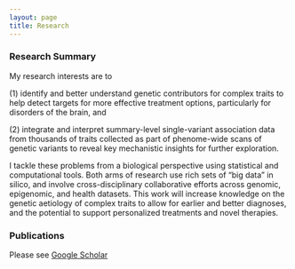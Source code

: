 ```yaml
---
layout: page
title: Research 
---
```


### Research Summary
My research interests are to 
<p> 
(1) identify and better understand genetic contributors for complex traits to help detect targets for more effective treatment options, particularly for disorders of the brain, and 
<p> 
(2) integrate and interpret summary-level single-variant association data from thousands of traits collected as part of phenome-wide scans of genetic variants to reveal key mechanistic insights for further exploration. 
<p>
I tackle these problems from a biological perspective using statistical and computational tools. Both arms of research use rich sets of “big data” in silico, and involve cross-disciplinary collaborative efforts across genomic, epigenomic, and health datasets. This work will increase knowledge on the genetic aetiology of complex traits to allow for earlier and better diagnoses, and the potential to support personalized treatments and novel therapies. 

### Publications ###
Please see [Google Scholar](https://scholar.google.com/citations?user=2cd0NZoAAAAJ&hl=en)
